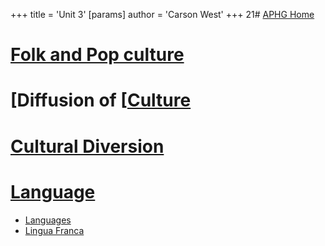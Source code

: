 +++
 title = 'Unit 3'
[params]
	author = 'Carson West'
+++
21# [APHG Home](./../aphg-home/)
# [Folk and Pop culture](./../folk-and-pop-culture/)

# [Diffusion of [[Culture](./../diffusion-of-[[culture/)
# [Cultural Diversion](./../cultural-diversion/)


# [Language](./../language/)
- [Languages](./../languages/)
- [Lingua Franca](./../lingua-franca/)